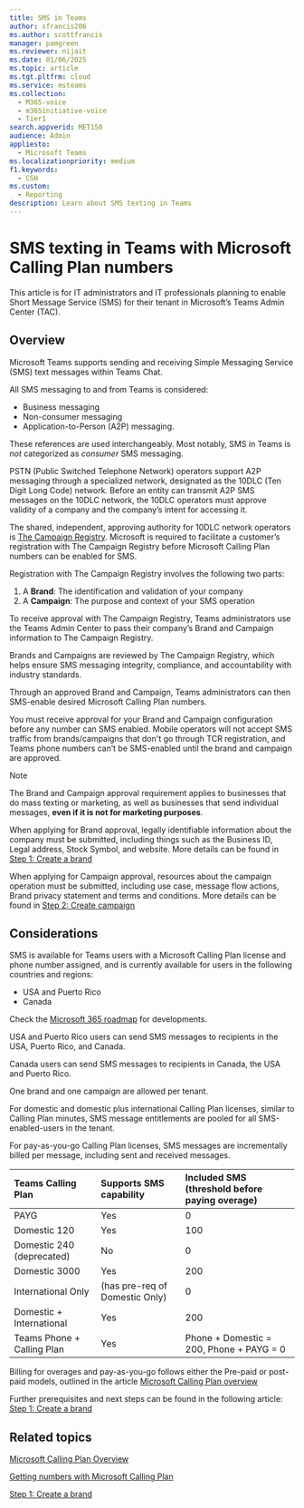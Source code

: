 ```yaml
---
title: SMS in Teams
author: sfrancis206
ms.author: scottfrancis
manager: pamgreen
ms.reviewer: nijait
ms.date: 01/06/2025
ms.topic: article
ms.tgt.pltfrm: cloud
ms.service: msteams
ms.collection:
  - M365-voice
  - m365initiative-voice
  - Tier1
search.appverid: MET150
audience: Admin
appliesto:
  - Microsoft Teams
ms.localizationpriority: medium
f1.keywords:
  - CSH
ms.custom:
  - Reporting
description: Learn about SMS texting in Teams
---
```


# SMS texting in Teams with Microsoft Calling Plan numbers

This article is for IT administrators and IT professionals planning to enable Short Message Service (SMS) for their tenant in Microsoft’s Teams Admin Center (TAC).

## Overview

Microsoft Teams supports sending and receiving Simple Messaging Service (SMS) text messages within Teams Chat.

All SMS messaging to and from Teams is considered:

- Business messaging
- Non-consumer messaging
- Application-to-Person (A2P) messaging.

These references are used interchangeably. Most notably, SMS in Teams is *not* categorized as *consumer* SMS messaging.

PSTN (Public Switched Telephone Network) operators support A2P messaging through a specialized network, designated as the 10DLC (Ten Digit Long Code) network. Before an entity can transmit A2P SMS messages on the 10DLC network, the 10DLC operators must approve validity of a company and the company’s intent for accessing it.

The shared, independent, approving authority for 10DLC network operators is [The Campaign Registry](https://www.campaignregistry.com/about/). Microsoft is required to facilitate a customer’s registration with The Campaign Registry before Microsoft Calling Plan numbers can be enabled for SMS.

Registration with The Campaign Registry involves the following two parts:

1. A **Brand**: The identification and validation of your company
2. A **Campaign**: The purpose and context of your SMS operation

To receive approval with The Campaign Registry, Teams administrators use the Teams Admin Center to pass their company’s Brand and Campaign information to The Campaign Registry.

Brands and Campaigns are reviewed by The Campaign Registry, which helps ensure SMS messaging integrity, compliance, and accountability with industry standards.

Through an approved Brand and Campaign, Teams administrators can then SMS-enable desired Microsoft Calling Plan numbers.

You must receive approval for your Brand and Campaign configuration before any number can SMS enabled. Mobile operators will not accept SMS traffic from brands/campaigns that don't go through TCR registration, and Teams phone numbers can’t be SMS-enabled until the brand and campaign are approved.

> [!NOTE]
> The Brand and Campaign approval requirement applies to businesses that do mass texting or marketing, as well as businesses that send individual messages, **even if it is not for marketing purposes**.

When applying for Brand approval, legally identifiable information about the company must be submitted, including things such as the  Business ID, Legal address, Stock Symbol, and website. More details can be found in [Step 1: Create a brand](sms-setup-brand.md)

When applying for Campaign approval, resources about the campaign operation must be submitted, including use case, message flow actions, Brand privacy statement and terms and conditions.
More details can be found in [Step 2: Create campaign](sms-setup-campaign.md)

## Considerations

SMS is available for Teams users with a Microsoft Calling Plan license and phone number assigned, and is currently available for users in the following countries and regions:

- USA and Puerto Rico
- Canada

Check the [Microsoft 365 roadmap](https://www.microsoft.com/microsoft-365/roadmap) for developments.

USA and Puerto Rico users can send SMS messages to recipients in the USA, Puerto Rico, and Canada.

Canada users can send SMS messages to recipients in Canada, the USA and Puerto Rico.

One brand and one campaign are allowed per tenant.

For domestic and domestic plus international Calling Plan licenses, similar to Calling Plan minutes, SMS message entitlements are pooled for all SMS-enabled-users in the tenant.

For pay-as-you-go Calling Plan licenses, SMS messages are incrementally billed per message, including sent and received messages.

|Teams Calling Plan | Supports SMS capability |Included SMS (threshold before paying overage) |
|:-----|:-----|:-----|
|PAYG |Yes |0 |
|Domestic 120 |Yes |100|
|Domestic 240 (deprecated) |No | 0 |
|Domestic 3000 |Yes |200 |
|International Only |(has pre-req of Domestic Only) |0 |
|Domestic + International |Yes | 200 |
|Teams Phone + Calling Plan |Yes |Phone + Domestic = 200, Phone + PAYG = 0 |

Billing for overages and pay-as-you-go follows either the Pre-paid or post-paid models, outlined in the article [Microsoft Calling Plan overview](calling-plan-overview.md)

Further prerequisites and next steps can be found in the following article: [Step 1: Create a brand](sms-setup-brand.md)

## Related topics

[Microsoft Calling Plan Overview](calling-plan-overview.md)

[Getting numbers with Microsoft Calling Plan](manage-phone-numbers-landing-page.md)

[Step 1: Create a brand](sms-setup-brand.md)
